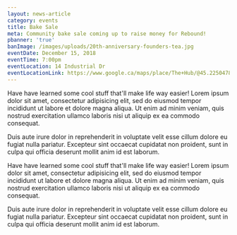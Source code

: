```yaml
---
layout: news-article
category: events
title: Bake Sale
meta: Community bake sale coming up to raise money for Rebound!
pbanner: 'true'
banImage: /images/uploads/20th-anniversary-founders-tea.jpg
eventDate: December 15, 2018
eventTime: 7:00pm
eventLocation: 14 Industrial Dr
eventLocationLink: https://www.google.ca/maps/place/The+Hub/@45.2250478,-76.196212,17z/data=!3m1!4b1!4m5!3m4!1s0x4cd21a859830ee41:0xb830458897d9b93d!8m2!3d45.225044!4d-76.194018?shorturl=1
---
```

Have have learned some cool stuff that'll make life way easier! Lorem ipsum dolor sit amet, consectetur adipisicing elit, sed do eiusmod tempor incididunt ut labore et dolore magna aliqua. Ut enim ad minim veniam, quis nostrud exercitation ullamco laboris nisi ut aliquip ex ea commodo consequat.

Duis aute irure dolor in reprehenderit in voluptate velit esse cillum dolore eu fugiat nulla pariatur. Excepteur sint occaecat cupidatat non proident, sunt in culpa qui officia deserunt mollit anim id est laborum.

Have have learned some cool stuff that'll make life way easier! Lorem ipsum dolor sit amet, consectetur adipisicing elit, sed do eiusmod tempor incididunt ut labore et dolore magna aliqua. Ut enim ad minim veniam, quis nostrud exercitation ullamco laboris nisi ut aliquip ex ea commodo consequat.

Duis aute irure dolor in reprehenderit in voluptate velit esse cillum dolore eu fugiat nulla pariatur. Excepteur sint occaecat cupidatat non proident, sunt in culpa qui officia deserunt mollit anim id est laborum.
